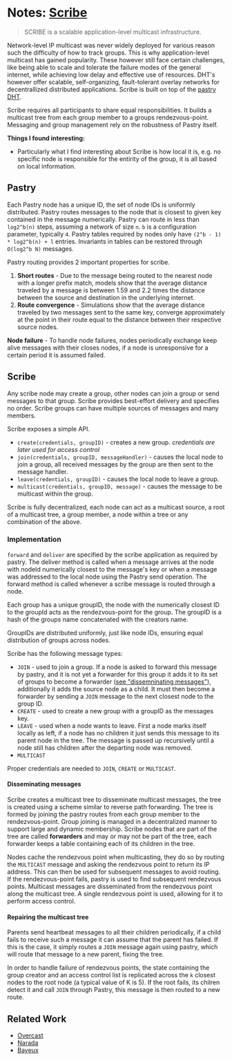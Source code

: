 # Notes: [Scribe](https://people.mpi-sws.org/~druschel/publications/Scribe-jsac.pdf)

> SCRIBE is a scalable application-level multicast infrastructure.

Network-level IP multicast was never widely deployed for various reason such the difficulty of how to track groups. This is why application-level multicast has gained popularity. These however still face certain challenges, like being able to scale and tolerate the failure modes of the general internet, while achieving low delay and effective use of resources. DHT's however offer scalable, self-organizing, fault-tolerant overlay networks for decentrallized distributed applications. Scribe is built on top of the [pastry DHT](https://en.wikipedia.org/wiki/Pastry_(DHT)).

Scribe requires all participants to share equal responsibilities. It builds a multicast tree from each group member to a groups rendezvous-point. Messaging and group management rely on the robustness of Pastry itself.

**Things I found interesting:**
 - Particularly what I find interesting about Scribe is how local it is, e.g. no specific node is responsible for the entirity of the group, it is all based on local information.

## Pastry

Each Pastry node has a unique ID, the set of node IDs is uniformly distributed. Pastry routes messages to the node that is closest to given key contained in the message numerically. Pastry can route in less than `log2^b(n)` steps, assuming a network of size `n`. `b` is a configuration parameter, typically `4`. Pastry tables required by nodes only have `(2^b - 1) * log2^b(n) + l` entries. Invariants in tables can be restored through `O(log2^b N)` messages.

Pastry routing provides 2 important properties for scribe.

1. **Short routes** - Due to the message being routed to the nearest node with a longer prefix match, models show that the average distance traveled by a message is between 1.59 and 2.2 times the distance between the source and destination in the underlying internet.
2. **Route convergence** - Simulations show that the average distance traveled by two messages sent to the same key, converge approximately at the point in their route equal to the distance between their respective source nodes.

**Node failure** - To handle node failures, nodes periodically exchange keep alive messages with their closes nodes, if a node is unresponsive for a certain period it is assumed failed.

## Scribe

Any scribe node may create a group, other nodes can join a group or send messages to that group. Scribe provides best-effort delivery and specifies no order. Scribe groups can have multiple sources of messages and many members.

Scribe exposes a simple API.

- `create(credentials, groupID)` - creates a new group.
  *credentials are later used for access control*
- `join(credentials, groupID, messageHandler)` - causes the local node to join a group, all received messages by the group are then sent to the message handler.
- `leave(credentials, groupID)` - causes the local node to leave a group.
- `multicast(credentials, groupID, message)` - causes the message to be multicast within the group.

Scribe is fully decentralized, each node can act as a multicast source, a root of a multicast tree, a group member, a node within a tree or any combination of the above.

### Implementation

`forward` and `deliver` are specified by the scribe application as required by pastry. The deliver method is called when a message arrives at the node with nodeId numerically closest to the message's key or when a message was addressed to the local node using the Pastry send operation. The forward method is called whenever a scribe message is routed through a node.

Each group has a unique groupID, the node with the numerically closest ID to the groupId acts as the rendezvous-point for the group. The groupID is a hash of the groups name concatenated with the creators name.

GroupIDs are distributed uniformly, just like node IDs, ensuring equal distribution of groups across nodes.

Scribe has the following message types:
 - `JOIN` - used to join a group. 
   If a node is asked to forward this message by pastry, and it is not yet a forwarder for this group it adds it to its set of groups to become a forwarder ([see "dissemninating messages"](#dissemninating-messages)), additionally it adds the source node as a child. It must then become a forwarder by sending a `JOIN` message to the next closest node to the group ID.
 - `CREATE` - used to create a new group with a groupID as the messages key.
 - `LEAVE` - used when a node wants to leave. First a node marks itself locally as left, if a node has no children it just sends this message to its parent node in the tree. The message is passed up recursively until a node still has children after the departing node was removed.
 - `MULTICAST`

Proper credentials are needed to `JOIN`, `CREATE` or `MULTICAST`.

#### Disseminating messages

Scribe creates a multicast tree to disseminate multicast messages, the tree is created using a scheme similar to reverse path forwarding. The tree is formed by joining the pastry routes from each group member to the rendezvous-point. Group joining is managed in a decentralized manner to support large and dynamic membership. Scribe nodes that are part of the tree are called **forwarders** and may or may not be part of the tree, each forwarder keeps a table containing each of its children in the tree.

Nodes cache the rendezvous point when multicasting, they do so by routing the `MULTICAST` message and asking the rendezvous point to return its IP address. This can then be used for subsequent messages to avoid routing. If the rendezvous-point fails, pastry is used to find subsequent rendezvous points. Multicast messages are disseminated from the rendezvous point along the multicast tree. A single rendezvous point is used, allowing for it to perform access control.

#### Repairing the multicast tree

Parents send heartbeat messages to all their children periodically, if a child fails to receive such a message it can assume that the parent has failed. If this is the case, it simply routes a `JOIN` message again using pastry, which will route that message to a new parent, fixing the tree.

In order to handle failure of rendezvous points, the state containing the group creator and an access control list is replicated across the `k` closest nodes to the root node (a typical value of K is 5). If the root fails, its chilren detect it and call `JOIN` through Pastry, this message is then routed to a new route.

## Related Work
 - [Overcast](https://www.researchgate.net/publication/220851762_Overcast_Reliable_Multicasting_with_an_Overlay_Network)
 - [Narada](https://courses.cs.washington.edu/courses/csep561/08au/papers/chu-jsac02.pdf)
 - [Bayeux](https://people.eecs.berkeley.edu/~adj/publications/paper-files/bayeux.pdf)
